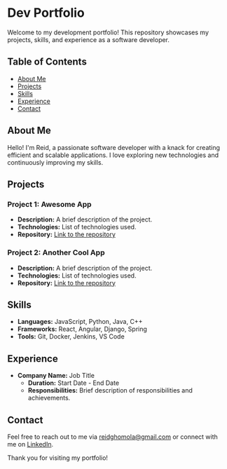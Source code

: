 # Dev Portfolio

Welcome to my development portfolio! This repository showcases my projects, skills, and experience as a software developer.

## Table of Contents

-   [About Me](#about-me)
-   [Projects](#projects)
-   [Skills](#skills)
-   [Experience](#experience)
-   [Contact](#contact)

## About Me

Hello! I'm Reid, a passionate software developer with a knack for creating efficient and scalable applications. I love exploring new technologies and continuously improving my skills.

## Projects

### Project 1: Awesome App

-   **Description:** A brief description of the project.
-   **Technologies:** List of technologies used.
-   **Repository:** [Link to the repository](#)

### Project 2: Another Cool App

-   **Description:** A brief description of the project.
-   **Technologies:** List of technologies used.
-   **Repository:** [Link to the repository](#)

## Skills

-   **Languages:** JavaScript, Python, Java, C++
-   **Frameworks:** React, Angular, Django, Spring
-   **Tools:** Git, Docker, Jenkins, VS Code

## Experience

-   **Company Name:** Job Title
    -   **Duration:** Start Date - End Date
    -   **Responsibilities:** Brief description of responsibilities and achievements.

## Contact

Feel free to reach out to me via [reidghomola@gmail.com](mailto:reidghomola@gmail.com) or connect with me on [LinkedIn](https://www.linkedin.com/in/reid-homola/).

Thank you for visiting my portfolio!
